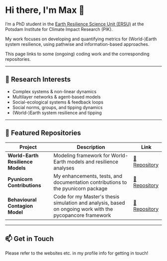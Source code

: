 # Hi there, I'm Max   👋

I’m a PhD student in the [Earth Resilience Science Unit (ERSU)](https://www.pik-potsdam.de) at the Potsdam Institute for Climate Impact Research (PIK).  

My work focuses on developing and quantifying metrics for (World-)Earth system resilience, using pathwise and information-based approaches.  

This page links to some (ongoing) coding work and the corresponding repositories. 

---

## 🔬 Research Interests  
- Complex systems & non-linear dynamics  
- Multilayer networks & agent-based models  
- Social-ecological systems & feedback loops  
- Social norms, groups, and tipping dynamics  
- (World-)Earth system resilience and tipping  

---

## 📂 Featured Repositories  

| Project | Description | Link |
|----------|-------------|------|
| **World-Earth Resilience Models** | Modeling framework for World-Earth models and resilience analyses | [🔗 Repository](https://github.com/janderie/WES_Resilience) |
| **Pyunicorn Contributions** | My enhancements, tests, and documentation contributions to the pyunicorn package | [🔗 Repository](https://github.com/pik-copan/pyunicorn) |
| **Behavioural Contagion Model** | Code for my Master's thesis simulation and analysis, based on ongoing work with the pycopancore framework | [🔗 Repository](https://github.com/zugnachpankow/pycopancore-nexploit) |

---

## 📫 Get in Touch  

Please refer to the websites etc. in my profile info for getting in touch!
